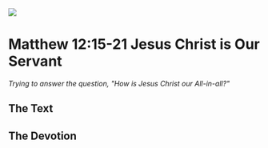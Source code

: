<img class="intro-right" src="/images/art-matthew.jpg">

# Matthew 12:15-21 Jesus Christ is Our Servant

*Trying to answer the question, "How is Jesus Christ our All-in-all?"*

## The Text

## The Devotion